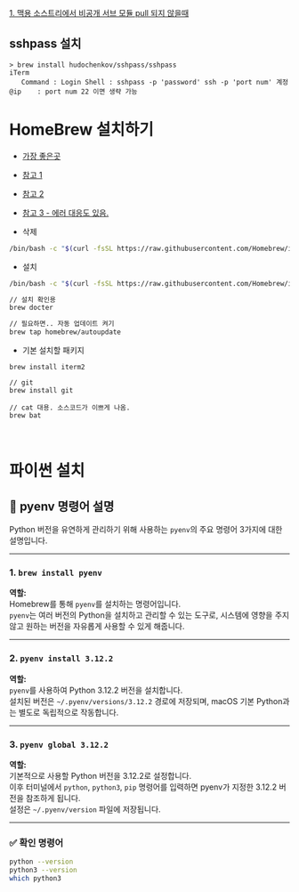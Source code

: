 [1. 맥용 소스트리에서 비공개 서브 모듈 pull 되지 않을때](git.md)   

## sshpass 설치
```
> brew install hudochenkov/sshpass/sshpass
iTerm
   Command : Login Shell : sshpass -p 'password' ssh -p 'port num' 계정@ip    : port num 22 이면 생략 가능
```

# HomeBrew 설치하기
- [가장 좋은곳](https://blog.te6.in/post/macos-first-things-to-do-homebrew)
- [참고 1](https://m.blog.naver.com/redwave102/223143368267)   
- [참고 2](https://m.blog.naver.com/wool613/221677114237)
- [참고 3 - 에러 대응도 있음.](https://black-whisker.tistory.com/entry/%EB%A7%A5%EB%B6%81-%ED%95%84%EC%88%98-%ED%94%84%EB%A1%9C%EA%B7%B8%EB%9E%A8-Homebrew-%EC%84%A4%EC%B9%98-%EB%B0%A9%EB%B2%95%EA%B3%BC-%ED%95%84%EC%88%98-%ED%8C%A8%ED%82%A4%EC%A7%80-%EC%B6%94%EC%B2%9C-2025-%EC%B5%9C%EC%8B%A0)   
  
- 삭제
```sh
/bin/bash -c "$(curl -fsSL https://raw.githubusercontent.com/Homebrew/install/HEAD/uninstall.sh)"
```

- 설치
```sh
/bin/bash -c "$(curl -fsSL https://raw.githubusercontent.com/Homebrew/install/HEAD/install.sh)"

// 설치 확인용
brew docter

// 필요하면.. 자동 업데이트 켜기
brew tap homebrew/autoupdate
```

- 기본 설치할 패키지
```
brew install iterm2

// git
brew install git

// cat 대용. 소스코드가 이쁘게 나옴.
brew bat
```

<br>    


# 파이썬 설치
## 🐍 pyenv 명령어 설명

Python 버전을 유연하게 관리하기 위해 사용하는 `pyenv`의 주요 명령어 3가지에 대한 설명입니다.

---

### 1. `brew install pyenv`

**역할:**  
Homebrew를 통해 `pyenv`를 설치하는 명령어입니다.  
`pyenv`는 여러 버전의 Python을 설치하고 관리할 수 있는 도구로, 시스템에 영향을 주지 않고 원하는 버전을 자유롭게 사용할 수 있게 해줍니다.

---

### 2. `pyenv install 3.12.2`

**역할:**  
`pyenv`를 사용하여 Python 3.12.2 버전을 설치합니다.  
설치된 버전은 `~/.pyenv/versions/3.12.2` 경로에 저장되며, macOS 기본 Python과는 별도로 독립적으로 작동합니다.

---

### 3. `pyenv global 3.12.2`

**역할:**  
기본적으로 사용할 Python 버전을 3.12.2로 설정합니다.  
이후 터미널에서 `python`, `python3`, `pip` 명령어를 입력하면 pyenv가 지정한 3.12.2 버전을 참조하게 됩니다.  
설정은 `~/.pyenv/version` 파일에 저장됩니다.

---

### ✅ 확인 명령어

```bash
python --version
python3 --version
which python3
```
